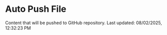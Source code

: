 # Auto Push File

Content that will be pushed to GitHub repository.
Last updated: 08/02/2025, 12:32:23 PM